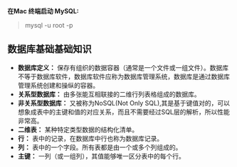 **在Mac 终端启动 MySQL:**  
> mysql -u root -p

## 数据库基础基础知识
- **数据库定义：** 保存有组织的数据容器（通常是一个文件或一组文件）。数据库不等于数据库软件，数据库软件应称为数据库管理系统，数据库是通过数据库管理系统创建和操纵的容器。 
- **关系型数据库：** 由多张能互相联接的二维行列表格组成的数据库。
- **非关系型数据库：** 又被称为NoSQL(Not Only SQL),其是基于键值对的，可以想象成表中的主键和值的对应关系，而且不需要经过SQL层的解析，所以性能非常高。
- **二维表：**  某种特定类型数据的结构化清单。
- **行：** 表中的记录，在数据库中行也称为数据库记录。
- **列：** 表中的一个字段。所有表都是由一个或多个列组成的。
- **主键：** 一列（或一组列），其值能够唯一区分表中的每个行。
